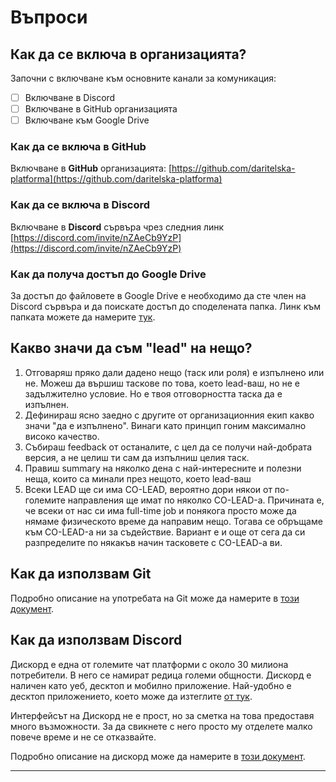# Въпроси

## Как да се включа в организацията? <a id="kak-da-se-vkliucha-v-organizaciata"></a>

Започни с включване към основните канали за комуникация:

* [ ] Включване в Discord
* [ ] Включване в GitHub организацията
* [ ] Включване към Google Drive

### Как да се включа в GitHub

Включване в **GitHub** организацията: [https://github.com/daritelska-platforma](https://github.com/daritelska-platforma)

### Как да се включа в Discord

Включване в **Discord** сървъра чрез следния линк [https://discord.com/invite/nZAeCb9YzP](https://discord.com/invite/nZAeCb9YzP)

### Как да получа достъп до **Google Drive**

За достъп до файловете в Google Drive е необходимо да сте член на Discord сървъра и да поискате достъп до споделената папка. Линк към папката можете да намерите [тук](https://drive.google.com/drive/u/1/folders/1ROUU7ZKWP64mksDVQXpd6rYOmyUJK0b5).

## Какво значи да съм "lead" на нещо?

1. Отговаряш пряко дали дадено нещо \(таск или роля\) е изпълнено или не. Можеш да вършиш таскове по това, което lead-ваш, но не е задължително условие. Но е твоя отговорността таска да е изпълнен.
2. Дефинираш ясно заедно с другите от организационния екип какво значи "да е изпълнено". Винаги като принцип гоним максимално високо качество.
3. Събираш feedback от останалите, с цел да се получи най-добрата версия, а не целиш ти сам да изпълниш целия таск.
4. Правиш summary на няколко дена с най-интересните и полезни неща, които са минали през нещото, което lead-ваш
5. Всеки LEAD ще си има CO-LEAD, вероятно дори някои от по-големите направления ще имат по няколко CO-LEAD-а. Причината е, че всеки от нас си има full-time job и понякога просто може да нямаме физическото време да направим нещо. Тогава се обръщаме към CO-LEAD-а ни за съдействие. Вариант е и още от сега да си разпределите по някакъв начин тасковете с CO-LEAD-a ви.

## Как да използвам Git

Подробно описание на употребата на Git може да намерите в [този документ](https://docs.google.com/document/d/1jFU93jGxoaZ1QLsFIAl-FQF6t8OICGcneExcfPavkIA/edit).

## Как да използвам Discord

Дискорд е една от големите чат платформи с около 30 милиона потребители. В него се намират редица големи общности.  Дискорд е наличен като уеб, десктоп и мобилно приложение. Най-удобно е десктоп приложението, което може да изтеглите [от тук](https://discord.com/download).

Интерфейсът на Дискорд не е прост, но за сметка на това предоставя много възможности. За да свикнете с него просто му отделете малко повече време и не се отказвайте. 

Подробно описание на дискорд може да намерите в [този документ](https://docs.google.com/document/d/1KwcCltuI8gpH5eu1OKjCEqn6Xwggw0MWt5ptR36Sn2c/edit).  
  
****



